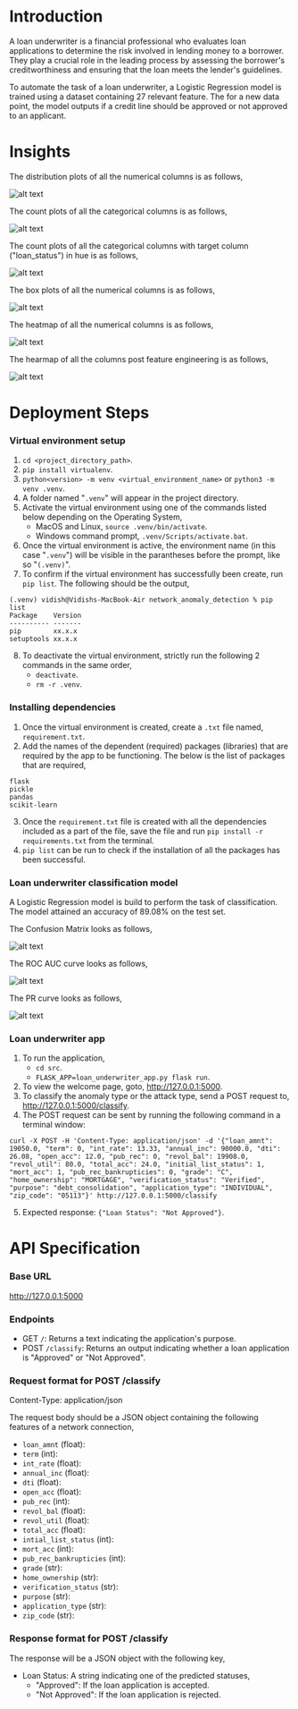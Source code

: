 # Introduction
A loan underwriter is a financial professional who evaluates loan applications to determine the risk involved in lending money to a borrower. They play a crucial role in the leading process by assessing the borrower's creditworthiness and ensuring that the loan meets the lender's guidelines.

To automate the task of a loan underwriter, a Logistic Regression model is trained using a dataset containing 27 relevant feature. The for a new data point, the model outputs if a credit line should be approved or not approved to an applicant.

# Insights
The distribution plots of all the numerical columns is as follows,

![alt text](artifacts/distribution_of_numerical_columns.png)

The count plots of all the categorical columns is as follows,

![alt text](artifacts/count_of_categorical_columns.png)

The count plots of all the categorical columns with target column ("loan_status") in hue is as follows,

![alt text](artifacts/count_of_categorical_columns_with_loan_status_in_hue.png)

The box plots of all the numerical columns is as follows,

![alt text](artifacts/box_plots_of_numerical_columns.png)

The heatmap of all the numerical columns is as follows,

![alt text](artifacts/heatmap_of_numerical_columns.png)

The hearmap of all the columns post feature engineering is as follows,

![alt text](artifacts/heatmap_post_feature_engineering.png)

# Deployment Steps
### Virtual environment setup
1. `cd <project_directory_path>`.
2. `pip install virtualenv`.
3. `python<version> -m venv <virtual_environment_name>` or `python3 -m venv .venv`.
4. A folder named "`.venv`" will appear in the project directory.
5. Activate the virtual environment using one of the commands listed below depending on the Operating System,
    - MacOS and Linux, `source .venv/bin/activate`.
    - Windows command prompt, `.venv/Scripts/activate.bat`.
6. Once the virtual environment is active, the environment name (in this case "`.venv`") will be visible in the parantheses before the prompt, like so "`(.venv)`".
7. To confirm if the virtual environment has successfully been create, run `pip list`. The following should be the output,
```
(.venv) vidish@Vidishs-MacBook-Air network_anomaly_detection % pip list
Package    Version
---------- -------
pip        xx.x.x
setuptools xx.x.x
``` 
8. To deactivate the virtual environment, strictly run the following 2 commands in the same order,
    - `deactivate`.
    - `rm -r .venv`.

### Installing dependencies
1. Once the virtual environment is created, create a `.txt` file named, `requirement.txt`.
2. Add the names of the dependent (required) packages (libraries) that are required by the app to be functioning. The below is the list of packages that are required,
```
flask
pickle
pandas
scikit-learn
```
3. Once the `requirement.txt` file is created with all the dependencies included as a part of the file, save the file and run `pip install -r requirements.txt` from the terminal.
4. `pip list` can be run to check if the installation of all the packages has been successful.

### Loan underwriter classification model
A Logistic Regression model is build to perform the task of classification. The model attained an accuracy of 89.08% on the test set.

The Confusion Matrix looks as follows,

![alt text](artifacts/confusion_matrix.png)

The ROC AUC curve looks as follows,

![alt text](artifacts/roc_curve.png)

The PR curve looks as follows,

![alt text](artifacts/pr_curve.png)

### Loan underwriter app
1. To run the application,
    - `cd src`.
    - `FLASK_APP=loan_underwriter_app.py flask run`.
2. To view the welcome page, goto, http://127.0.0.1:5000.
3. To classify the anomaly type or the attack type, send a POST request to, http://127.0.0.1:5000/classify.
4. The POST request can be sent by running the following command in a terminal window:
```
curl -X POST -H 'Content-Type: application/json' -d '{"loan_amnt": 19050.0, "term": 0, "int_rate": 13.33, "annual_inc": 90000.0, "dti": 26.08, "open_acc": 12.0, "pub_rec": 0, "revol_bal": 19908.0, "revol_util": 80.0, "total_acc": 24.0, "initial_list_status": 1, "mort_acc": 1, "pub_rec_bankrupticies": 0, "grade": "C", "home_ownership": "MORTGAGE", "verification_status": "Verified", "purpose": "debt_consolidation", "application_type": "INDIVIDUAL", "zip_code": "05113"}' http://127.0.0.1:5000/classify
```
5. Expected response: `{"Loan Status": "Not Approved"}`.

# API Specification
### Base URL
http://127.0.0.1:5000

### Endpoints
- GET `/`: Returns a text indicating the application's purpose.
- POST `/classify`: Returns an output indicating whether a loan application is "Approved" or "Not Approved".

### Request format for POST /classify
Content-Type: application/json

The request body should be a JSON object containing the following features of a network connection,
- `loan_amnt` (float):
- `term` (int): 
- `int_rate` (float): 
- `annual_inc` (float): 
- `dti` (float):
- `open_acc` (float):
- `pub_rec` (int): 
- `revol_bal` (float): 
- `revol_util` (float):
- `total_acc` (float):
- `intial_list_status` (int):
- `mort_acc` (int):
- `pub_rec_bankrupticies` (int): 
- `grade` (str):
- `home_ownership` (str):
- `verification_status` (str):
- `purpose` (str):
- `application_type` (str):
- `zip_code` (str): 

### Response format for POST /classify
The response will be a JSON object with the following key,
- Loan Status: A string indicating one of the predicted statuses,
    - "Approved": If the loan application is accepted.
    - "Not Approved": If the loan application is rejected.